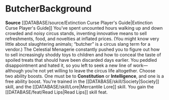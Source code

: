 ﻿---
ability: null
ability_boost: null
feat: null
id: '138'
name: Butcher
prerequisite: null
rarity: null
rus_type_level: null
skill: null
source: '[[DATABASE/source/Extinction Curse Player''s Guide|Extinction Curse Player''s
  Guide]]'
subcategory: null
trait: null
type: null

---
# Butcher<span class="item-type">Background</span>

**Source** [[DATABASE/source/Extinction Curse Player's Guide|Extinction Curse Player's Guide]]
You’ve spent uncounted hours walking up and down crowded and noisy circus stands, inventing innovative means to sell refreshments, food, and novelties at inflated prices. (You might know very little about slaughtering animals; “butcher” is a circus slang term for a vendor.) The Celestial Menagerie constantly pushed you to figure out how to sell increasingly shoddy toys to children and how to conceal the taste of spoiled treats that should have been discarded days earlier. You peddled disappointment and hated it, so you left to seek a new line of work—although you’re not yet willing to leave the circus life altogether.
Choose two ability boosts. One must be to **Constitution** or **Intelligence**, and one is a free ability boost.
You're trained in the [[DATABASE/skill/Society|Society]] skill, and the [[DATABASE/skill/Lore|Mercantile Lore]] skill. You gain the [[DATABASE/feat/Read Lips|Read Lips]] skill feat.